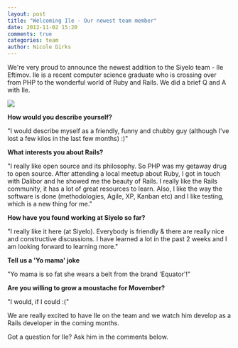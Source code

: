 ```yaml
---
layout: post
title: "Welcoming Ile - Our newest team member"
date: 2012-11-02 15:20
comments: true
categories: team
author: Nicole Dirks
---
```


We're very proud to announce the newest addition to the Siyelo team - Ile Eftimov. Ile is a recent computer science graduate who is crossing over from PHP to the wonderful world of Ruby and Rails. We did a brief Q and A with Ile.

![](/images/posts/ile.jpg)

**How would you describe yourself?**

"I would describe myself as a friendly, funny and chubby guy (although I've lost a few kilos in the last few months) :)"

**What interests you about Rails?**

"I really like open source and its philosophy. So PHP was my getaway drug to open source. After attending a local meetup about Ruby, I got in touch with Dalibor and he showed me the beauty of Rails. I really like the Rails community, it has a lot of great resources to learn. Also, I like the way the software is done (methodologies, Agile, XP, Kanban etc) and I like testing, which is a new thing for me."

**How have you found working at Siyelo so far?**

"I really like it here (at Siyelo). Everybody is friendly & there are really nice and constructive discussions. I have learned a lot in the past 2 weeks and I am looking forward to learning more."

**Tell us a 'Yo mama' joke**

"Yo mama is so fat she wears a belt from the brand 'Equator'!"

**Are you willing to grow a moustache for Movember?**

"I would, if I could :("

We are really excited to have Ile on the team and we watch him develop as a Rails developer in the coming months.

Got a question for Ile? Ask him in the comments below.
